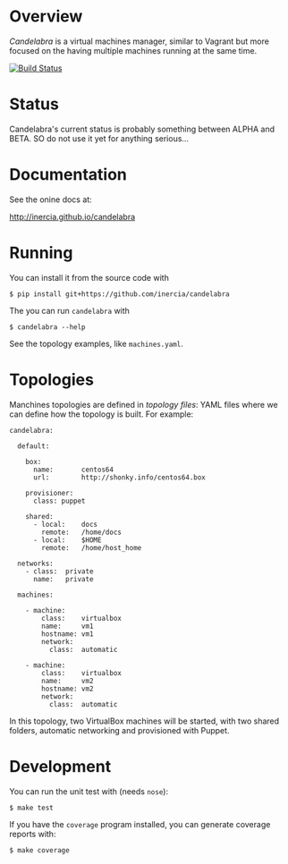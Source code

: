 Overview
========

*Candelabra* is a virtual machines manager, similar to Vagrant but more focused on the having multiple machines running at the same time.

[![Build Status](https://travis-ci.org/inercia/candelabra.png?branch=master)](https://travis-ci.org/inercia/candelabra)

Status
======

Candelabra's current status is probably something between ALPHA and BETA. SO do not use
it yet for anything serious...

Documentation
=============

See the onine docs at:

http://inercia.github.io/candelabra

Running
=======

You can install it from the source code with

	$ pip install git+https://github.com/inercia/candelabra

The you can run `candelabra` with

	$ candelabra --help

See the topology examples, like `machines.yaml`.


Topologies
==========

Manchines topologies are defined in _topology files_: YAML files where we can define how the topology is built. For example:

	candelabra:

	  default:

	    box:
	      name:       centos64
	      url:        http://shonky.info/centos64.box

	    provisioner:
	      class: puppet

	    shared:
	      - local:    docs
	        remote:   /home/docs
	      - local:    $HOME
	        remote:   /home/host_home

	  networks:
	    - class:  private
	      name:   private

	  machines:

	    - machine:
	        class:    virtualbox
	        name:     vm1
	        hostname: vm1
	        network:
	          class:  automatic

	    - machine:
	        class:    virtualbox
	        name:     vm2
	        hostname: vm2
	        network:
	          class:  automatic

In this topology, two VirtualBox machines will be started, with two shared folders, automatic networking and provisioned with Puppet.

Development
===========

You can run the unit test with (needs `nose`):

	$ make test

If you have the `coverage` program installed, you can generate coverage reports with:

    $ make coverage


